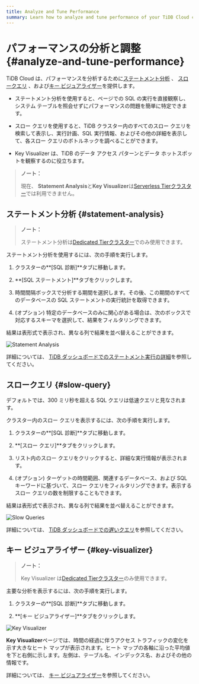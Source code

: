 ```yaml
---
title: Analyze and Tune Performance
summary: Learn how to analyze and tune performance of your TiDB Cloud cluster.
---
```


# パフォーマンスの分析と調整 {#analyze-and-tune-performance}

TiDB Cloud は、パフォーマンスを分析するために[ステートメント分析](#statement-analysis) 、 [スロークエリ](#slow-query) 、および[キー ビジュアライザー](#key-visualizer)を提供します。

-   ステートメント分析を使用すると、ページでの SQL の実行を直接観察し、システム テーブルを照会せずにパフォーマンスの問題を簡単に特定できます。

-   スロー クエリを使用すると、TiDB クラスター内のすべてのスロー クエリを検索して表示し、実行計画、SQL 実行情報、およびその他の詳細を表示して、各スロー クエリのボトルネックを調べることができます。

-   Key Visualizer は、TiDB のデータ アクセス パターンとデータ ホットスポットを観察するのに役立ちます。

> **ノート：**
>
> 現在、 **Statement Analysis**と<strong>Key Visualizer</strong>は[Serverless Tierクラスター](/tidb-cloud/select-cluster-tier.md#serverless-tier-beta)では利用できません。

## ステートメント分析 {#statement-analysis}

> **ノート：**
>
> ステートメント分析は[Dedicated Tierクラスター](/tidb-cloud/select-cluster-tier.md#dedicated-tier)でのみ使用できます。

ステートメント分析を使用するには、次の手順を実行します。

1.  クラスターの**[SQL 診断]**タブに移動します。

2.  **[SQL ステートメント]**タブをクリックします。

3.  時間間隔ボックスで分析する期間を選択します。その後、この期間のすべてのデータベースの SQL ステートメントの実行統計を取得できます。

4.  (オプション) 特定のデータベースのみに関心がある場合は、次のボックスで対応するスキーマを選択して、結果をフィルタリングできます。

結果は表形式で表示され、異なる列で結果を並べ替えることができます。

![Statement Analysis](https://download.pingcap.com/images/docs/tidb-cloud/statement-analysis.png)

詳細については、 [TiDB ダッシュボードでのステートメント実行の詳細](https://docs.pingcap.com/tidb/stable/dashboard-statement-details)を参照してください。

## スロークエリ {#slow-query}

デフォルトでは、300 ミリ秒を超える SQL クエリは低速クエリと見なされます。

クラスター内のスロー クエリを表示するには、次の手順を実行します。

1.  クラスターの**[SQL 診断]**タブに移動します。

2.  **[スロー クエリ]**タブをクリックします。

3.  リスト内のスロー クエリをクリックすると、詳細な実行情報が表示されます。

4.  (オプション) ターゲットの時間範囲、関連するデータベース、および SQL キーワードに基づいて、スロー クエリをフィルタリングできます。表示するスロー クエリの数を制限することもできます。

結果は表形式で表示され、異なる列で結果を並べ替えることができます。

![Slow Queries](https://download.pingcap.com/images/docs/tidb-cloud/slow-queries.png)

詳細については、 [TiDB ダッシュボードでの遅いクエリ](https://docs.pingcap.com/tidb/stable/dashboard-slow-query)を参照してください。

## キー ビジュアライザー {#key-visualizer}

> **ノート：**
>
> Key Visualizer は[Dedicated Tierクラスター](/tidb-cloud/select-cluster-tier.md#dedicated-tier)のみ使用できます。

主要な分析を表示するには、次の手順を実行します。

1.  クラスターの**[SQL 診断]**タブに移動します。

2.  **[キー ビジュアライザー]**タブをクリックします。

![Key Visualizer](https://download.pingcap.com/images/docs/tidb-cloud/key-visualizer.png)

**Key Visualizer**ページでは、時間の経過に伴うアクセス トラフィックの変化を示す大きなヒート マップが表示されます。ヒート マップの各軸に沿った平均値を下と右側に示します。左側は、テーブル名、インデックス名、およびその他の情報です。

詳細については、 [キー ビジュアライザー](https://docs.pingcap.com/tidb/stable/dashboard-key-visualizer)を参照してください。
